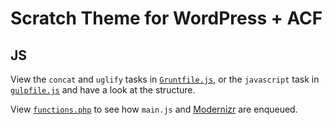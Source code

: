 # Scratch Theme for WordPress + ACF

## JS

View the `concat` and `uglify` tasks in [`Gruntfile.js`](https://github.com/zackphilipps/scratch-theme/blob/master/_assets/grunt/Gruntfile.js), or the `javascript` task in [`gulpfile.js`](https://github.com/zackphilipps/scratch-theme/blob/master/_assets/gulp/gulpfile.js) and have a look at the structure.

View [`functions.php`](https://github.com/zackphilipps/scratch-theme/blob/master/functions.php) to see how `main.js` and [Modernizr](http://modernizr.com/) are enqueued.
